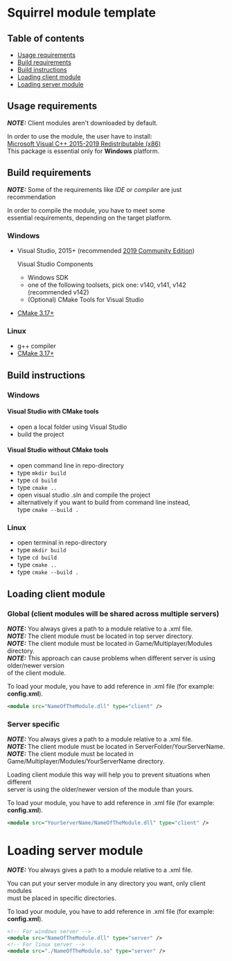 # Squirrel module template

## Table of contents

- [Usage requirements](#usage-requirements)
- [Build requirements](#build-requirements)
- [Build instructions](#build-instructions)
- [Loading client module](#loading-client-module)
- [Loading server module](#loading-server-module)

## Usage requirements

**_NOTE:_** Client modules aren't downloaded by default.

In order to use the module, the user have to install: \
[Microsoft Visual C++ 2015-2019 Redistributable (x86)](https://aka.ms/vs/16/release/vc_redist.x86.exe) \
This package is essential only for **Windows** platform.

## Build requirements

**_NOTE:_**  Some of the requirements like _IDE_ or _compiler_ are just recommendation

In order to compile the module, you have to meet some \
essential requirements,
depending on the target platform.

### Windows

- Visual Studio, 2015+ (recommended [2019 Community Edition](https://visualstudio.microsoft.com/pl/thank-you-downloading-visual-studio/?sku=Community&rel=16))
    
    Visual Studio Components
    * Windows SDK
    * one of the following toolsets, pick one: v140, v141, v142 (recommended v142)
    * (Optional) CMake Tools for Visual Studio
- [CMake 3.17+](https://cmake.org/download/)

### Linux

- g++ compiler
- [CMake 3.17+](https://cmake.org/download/)

## Build instructions

### Windows

#### Visual Studio with CMake tools

- open a local folder using Visual Studio
- build the project

#### Visual Studio without CMake tools

- open command line in repo-directory
- type ``mkdir build``
- type ``cd build``
- type ``cmake ..``
- open visual studio .sln and compile the project
- alternatively if you want to build from command line instead, \
    type ``cmake --build .``

### Linux

- open terminal in repo-directory
- type ``mkdir build``
- type ``cd build``
- type ``cmake ..``
- type ``cmake --build .``

## Loading client module

### Global (client modules will be shared across multiple servers)

**_NOTE:_** You always gives a path to a module relative to a .xml file. \
**_NOTE:_** The client module must be located in top server directory. \
**_NOTE:_** The client module must be located in Game/Multiplayer/Modules directory. \
**_NOTE:_** This approach can cause problems when different server is using older/newer version \
of the client module. 

To load your module, you have to add reference in .xml file (for example: __config.xml__).

```xml
<module src="NameOfTheModule.dll" type="client" />
```

### Server specific

**_NOTE:_** You always gives a path to a module relative to a .xml file. \
**_NOTE:_** The client module must be located in ServerFolder/YourServerName. \
**_NOTE:_** The client module must be located in Game/Multiplayer/Modules/YourServerName directory.

Loading client module this way will help you to prevent situations when different \
server is using the older/newer version of the module than yours.

To load your module, you have to add reference in .xml file (for example: __config.xml__).

```xml
<module src="YourServerName/NameOfTheModule.dll" type="client" />
```

# Loading server module


**_NOTE:_** You always gives a path to a module relative to a .xml file.

You can put your server module in any directory you want, only client modules \
must be placed in specific directories.

To load your module, you have to add reference in .xml file (for example: __config.xml__).

```xml
<!-- For windows server -->
<module src="NameOfTheModule.dll" type="server" />
<!-- For linux server -->
<module src="./NameOfTheModule.so" type="server" />
```